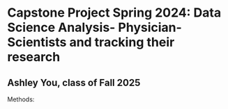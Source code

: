 # Capstone Project Spring 2024: Data Science Analysis- Physician-Scientists and tracking their research

## Ashley You, class of Fall 2025

Methods:

